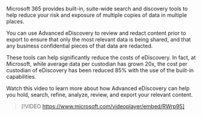 Microsoft 365 provides built-in, suite-wide search and discovery tools to help reduce your risk and exposure of multiple copies of data in multiple places. 

You can use Advanced eDiscovery to review and redact content prior to export to ensure that only the most relevant data is being shared, and that any business confidential pieces of that data are redacted.

These tools can help significantly reduce the costs of eDiscovery. In fact, at Microsoft, while average data per custodian has grown 20x, the cost per custodian of eDiscovery has been reduced 85% with the use of the built-in capabilities. 

Watch this video to learn more about how Advanced eDiscovery can help you hold, search, refine, analyze, review, and export your relevant content.


> [!VIDEO https://www.microsoft.com/videoplayer/embed/RWrp95]

